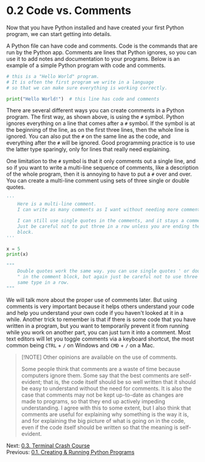 # 0.2 Code vs. Comments

Now that you have Python installed and have created your first Python program, we can start getting into details.

A Python file can have code and comments. Code is the commands that are run by the Python app. Comments are lines that
Python ignores, so you can use it to add notes and documentation to your programs. Below is an example of a simple
Python program with code and comments.

```python
# this is a "Hello World" program.
# It is often the first program we write in a language
# so that we can make sure everything is working correctly.

print("Hello World!")  # this line has code and comments
```

There are several different ways you can create comments in a Python program. The first way, as shown above, is using
the `#` symbol. Python ignores everything on a line that comes after a `#` symbol. If the symbol is at the beginning of the
line, as on the first three lines, then the whole line is ignored. You can also put the `#` on the same line as the code,
and everything after the `#` will be ignored. Good programming practice is to use the latter type sparingly, only for
lines that really need explaining.

One limitation to the `#` symbol is that it only comments out a single line, and so if you want to write a multi-line
sequence of comments, like a description of the whole program, then it is annoying to have to put a `#` over and over.
You can create a multi-line comment using sets of three single or double quotes.

```Python
'''
	Here is a multi-line comment.
	I can write as many comments as I want without needing more comment symbols.

	I can still use single quotes in the comments, and it stays a comment: '
	Just be careful not to put three in a row unless you are ending the comment
	block.
'''

x = 5
print(x)

"""
	Double quotes work the same way. you can use single quotes ' or double quotes
	" in the comment block, but again just be careful not to use three of the
	same type in a row.
"""

```

We will talk more about the proper use of comments later. But using comments is very important because it helps others
understand your code and help you understand your own code if you haven't looked at it in a while. Another trick to
remember is that if there is some code that you have written in a program, but you want to temporarily prevent it from
running while you work on another part, you can just turn it into a comment. Most text editors will let you toggle
comments via a keyboard shortcut, the most common being `CTRL` + `/` on Windows and `CMD` + `/` on a Mac.

> [!NOTE] Other opinions are available on the use of comments.
>
> Some people think that comments are a waste of time because computers ignore them. Some say that the best comments are self-evident; that is, the code itself should be so well written that it should be easy to understand without the need for comments. It is also the case that comments may not be kept up-to-date as changes are made to programs, so that they end up actively impeding understanding. I agree with this to some extent, but I also think that comments are useful for explaining why something is the way it is, and for explaining the big picture of what is going on in the code, even if the code itself should be written so that the meaning is self-evident.

Next: [0.3. Terminal Crash Course](0.3.%20Terminal%20Crash%20Course.md)<br>
Previous: [0.1. Creating & Running Python Programs](0.1.%20Creating%20&%20Running%20Python%20Programs.md)
